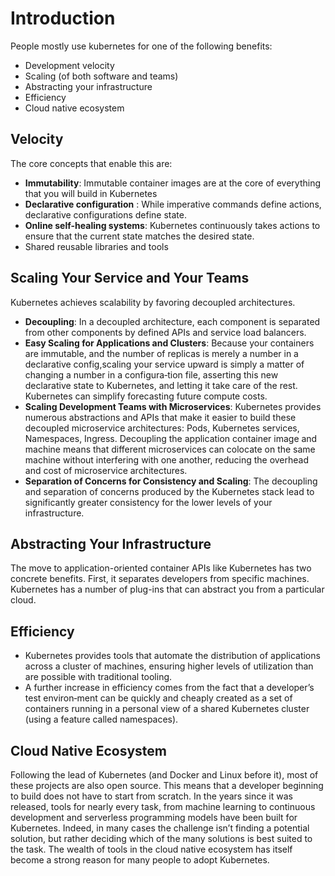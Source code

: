 # Introduction

People mostly use kubernetes for one of the following benefits:
- Development velocity
- Scaling (of both software and teams)
- Abstracting your infrastructure
- Efficiency
- Cloud native ecosystem

## Velocity

The core concepts that enable this are:
- **Immutability**: Immutable container images are at the core of everything that you will build in Kubernetes
- **Declarative configuration** : While imperative commands define actions, declarative configurations define state.
- **Online self-healing systems**: Kubernetes continuously takes actions to ensure that the current state matches the desired state.
- Shared reusable libraries and tools

## Scaling Your Service and Your Teams

Kubernetes achieves scalability by favoring decoupled architectures.

- **Decoupling**: In a decoupled architecture, each component is separated from other components by defined APIs and service load balancers.
- **Easy Scaling for Applications and Clusters**: Because your containers are immutable, and the number of replicas is merely a number in a declarative config,scaling your service upward is simply a matter of changing a number in a configura‐tion file, asserting this new declarative state to Kubernetes, and letting it take care of the rest. Kubernetes can simplify forecasting future compute costs.
- **Scaling Development Teams with Microservices**: Kubernetes provides numerous abstractions and APIs that make it easier to build these decoupled microservice architectures: Pods, Kubernetes services, Namespaces, Ingress. Decoupling the application container image and machine means that different microservices can colocate on the same machine without interfering with one another, reducing the overhead and cost of microservice architectures.
- **Separation of Concerns for Consistency and Scaling**: The decoupling and separation of concerns produced by the Kubernetes stack lead to significantly greater consistency for the lower levels of your infrastructure.

## Abstracting Your Infrastructure

The move to application-oriented container APIs like Kubernetes has two concrete benefits. First, it separates developers from specific machines.
Kubernetes has a number of plug-ins that can abstract you from a particular cloud.

## Efficiency

- Kubernetes provides tools that automate the distribution of applications across a cluster of machines, ensuring higher levels of utilization than are possible with traditional tooling.
- A further increase in efficiency comes from the fact that a developer’s test environ‐ment can be quickly and cheaply created as a set of containers running in a personal view of a shared Kubernetes cluster (using a feature called namespaces).

## Cloud Native Ecosystem

Following the lead of Kubernetes (and Docker and Linux before it), most of these projects are also open source. This means that a developer beginning to build does not have to start from scratch. In the years since it was released, tools for nearly every task, from machine learning to continuous development and serverless programming models have been built for Kubernetes. Indeed, in many cases the challenge isn’t finding a potential solution, but rather deciding which of the many solutions is best suited to the task. The wealth of tools in the cloud native ecosystem has itself become a strong reason for many people to adopt Kubernetes.